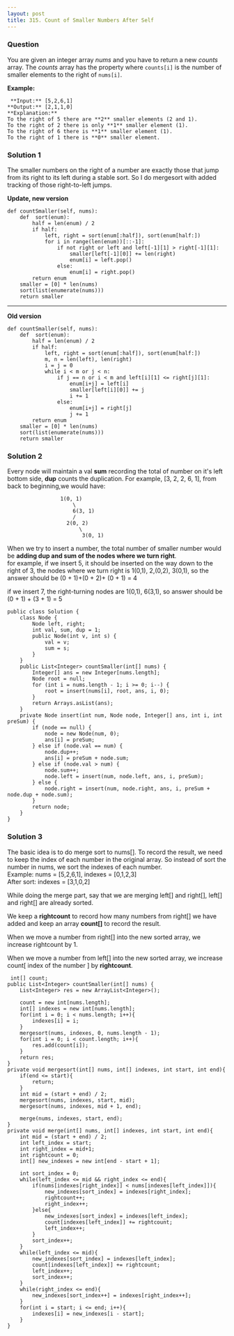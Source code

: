 ```yaml
---
layout: post
title: 315. Count of Smaller Numbers After Self
---
```

### Question
You are given an integer array _nums_ and you have to return a new _counts_
array. The _counts_ array has the property where `counts[i]` is the number of
smaller elements to the right of `nums[i]`.

 **Example:**

    
    
     **Input:** [5,2,6,1]
    **Output:** [2,1,1,0] 
    **Explanation:**
    To the right of 5 there are **2** smaller elements (2 and 1).
    To the right of 2 there is only **1** smaller element (1).
    To the right of 6 there is **1** smaller element (1).
    To the right of 1 there is **0** smaller element.
    

### Solution 1
The smaller numbers on the right of a number are exactly those that jump from
its right to its left during a stable sort. So I do mergesort with added
tracking of those right-to-left jumps.

 **Update, new version**

    
    
    def countSmaller(self, nums):
        def  sort(enum):
            half = len(enum) / 2
            if half:
                left, right = sort(enum[:half]), sort(enum[half:])
                for i in range(len(enum))[::-1]:
                    if not right or left and left[-1][1] > right[-1][1]:
                        smaller[left[-1][0]] += len(right)
                        enum[i] = left.pop()
                    else:
                        enum[i] = right.pop()
            return enum
        smaller = [0] * len(nums)
        sort(list(enumerate(nums)))
        return smaller
    

* * *

**Old version**

    
    
    def countSmaller(self, nums):
        def  sort(enum):
            half = len(enum) / 2
            if half:
                left, right = sort(enum[:half]), sort(enum[half:])
                m, n = len(left), len(right)
                i = j = 0
                while i < m or j < n:
                    if j == n or i < m and left[i][1] <= right[j][1]:
                        enum[i+j] = left[i]
                        smaller[left[i][0]] += j
                        i += 1
                    else:
                        enum[i+j] = right[j]
                        j += 1
            return enum
        smaller = [0] * len(nums)
        sort(list(enumerate(nums)))
        return smaller


### Solution 2
Every node will maintain a val **sum** recording the total of number on it's
left bottom side, **dup** counts the duplication. For example, [3, 2, 2, 6,
1], from back to beginning,we would have:

    
    
                     1(0, 1)
                         \
                         6(3, 1)
                         /
                       2(0, 2)
                           \
                            3(0, 1)
    

When we try to insert a number, the total number of smaller number would be
**adding dup and sum of the nodes where we turn right**.  
for example, if we insert 5, it should be inserted on the way down to the
right of 3, the nodes where we turn right is 1(0,1), 2,(0,2), 3(0,1), so the
answer should be (0 + 1)+(0 + 2)+ (0 + 1) = 4

if we insert 7, the right-turning nodes are 1(0,1), 6(3,1), so answer should
be (0 + 1) + (3 + 1) = 5

    
    
    public class Solution {
        class Node {
            Node left, right;
            int val, sum, dup = 1;
            public Node(int v, int s) {
                val = v;
                sum = s;
            }
        }
        public List<Integer> countSmaller(int[] nums) {
            Integer[] ans = new Integer[nums.length];
            Node root = null;
            for (int i = nums.length - 1; i >= 0; i--) {
                root = insert(nums[i], root, ans, i, 0);
            }
            return Arrays.asList(ans);
        }
        private Node insert(int num, Node node, Integer[] ans, int i, int preSum) {
            if (node == null) {
                node = new Node(num, 0);
                ans[i] = preSum;
            } else if (node.val == num) {
                node.dup++;
                ans[i] = preSum + node.sum;
            } else if (node.val > num) {
                node.sum++;
                node.left = insert(num, node.left, ans, i, preSum);
            } else {
                node.right = insert(num, node.right, ans, i, preSum + node.dup + node.sum);
            }
            return node;
        }
    }


### Solution 3
The basic idea is to do merge sort to nums[]. To record the result, we need to
keep the index of each number in the original array. So instead of sort the
number in nums, we sort the indexes of each number.  
Example: nums = [5,2,6,1], indexes = [0,1,2,3]  
After sort: indexes = [3,1,0,2]

While doing the merge part, say that we are merging left[] and right[], left[]
and right[] are already sorted.

We keep a **rightcount** to record how many numbers from right[] we have added
and keep an array **count[]** to record the result.

When we move a number from right[] into the new sorted array, we increase
rightcount by 1.

When we move a number from left[] into the new sorted array, we increase
count[ index of the number ] by **rightcount**.

    
    
     int[] count;
    public List<Integer> countSmaller(int[] nums) {
        List<Integer> res = new ArrayList<Integer>();     
    
        count = new int[nums.length];
        int[] indexes = new int[nums.length];
        for(int i = 0; i < nums.length; i++){
        	indexes[i] = i;
        }
        mergesort(nums, indexes, 0, nums.length - 1);
        for(int i = 0; i < count.length; i++){
        	res.add(count[i]);
        }
        return res;
    }
    private void mergesort(int[] nums, int[] indexes, int start, int end){
    	if(end <= start){
    		return;
    	}
    	int mid = (start + end) / 2;
    	mergesort(nums, indexes, start, mid);
    	mergesort(nums, indexes, mid + 1, end);
    	
    	merge(nums, indexes, start, end);
    }
    private void merge(int[] nums, int[] indexes, int start, int end){
    	int mid = (start + end) / 2;
    	int left_index = start;
    	int right_index = mid+1;
    	int rightcount = 0;    	
    	int[] new_indexes = new int[end - start + 1];
    
    	int sort_index = 0;
    	while(left_index <= mid && right_index <= end){
    		if(nums[indexes[right_index]] < nums[indexes[left_index]]){
    			new_indexes[sort_index] = indexes[right_index];
    			rightcount++;
    			right_index++;
    		}else{
    			new_indexes[sort_index] = indexes[left_index];
    			count[indexes[left_index]] += rightcount;
    			left_index++;
    		}
    		sort_index++;
    	}
    	while(left_index <= mid){
    		new_indexes[sort_index] = indexes[left_index];
    		count[indexes[left_index]] += rightcount;
    		left_index++;
    		sort_index++;
    	}
    	while(right_index <= end){
    		new_indexes[sort_index++] = indexes[right_index++];
    	}
    	for(int i = start; i <= end; i++){
    		indexes[i] = new_indexes[i - start];
    	}
    }



